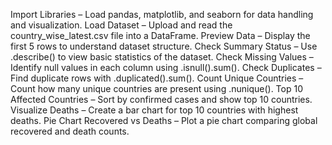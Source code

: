 Import Libraries – Load pandas, matplotlib, and seaborn for data handling and visualization.
Load Dataset – Upload and read the country_wise_latest.csv file into a DataFrame.
Preview Data – Display the first 5 rows to understand dataset structure.
Check Summary Status – Use .describe() to view basic statistics of the dataset.
Check Missing Values – Identify null values in each column using .isnull().sum().
Check Duplicates – Find duplicate rows with .duplicated().sum().
Count Unique Countries – Count how many unique countries are present using .nunique().
Top 10 Affected Countries – Sort by confirmed cases and show top 10 countries.
Visualize Deaths – Create a bar chart for top 10 countries with highest deaths.
Pie Chart Recovered vs Deaths – Plot a pie chart comparing global recovered and death counts.

